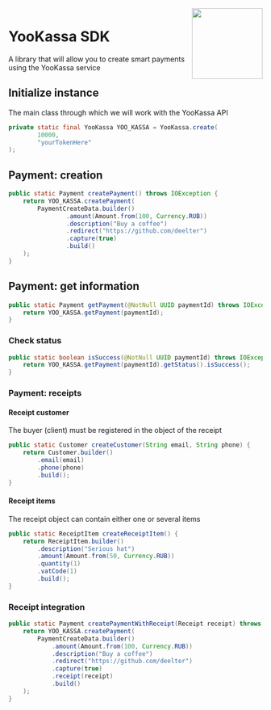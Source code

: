 <img align="right" src="https://sun6-23.userapi.com/s/v1/ig2/uGmISl3elBXZi_RPAtK7NX82UeCZGt1lsx2JixfjIqHfUMjLxFHFTkkGshLzVRFppxesDUT89gi7ucMjS1JShrgm.jpg?size=864x864&quality=95&crop=108,108,864,864&ava=1" height="140" width="140">

# YooKassa SDK
A library that will allow you to create smart payments using the YooKassa service

## Initialize instance
The main class through which we will work with the YooKassa API
```java
private static final YooKassa YOO_KASSA = YooKassa.create(
		10000,
		"yourTokenHere"
);
```
## Payment: creation
```java
public static Payment createPayment() throws IOException {
	return YOO_KASSA.createPayment(
		PaymentCreateData.builder()
				.amount(Amount.from(100, Currency.RUB))
				.description("Buy a coffee")
				.redirect("https://github.com/deelter")
				.capture(true)
				.build()
	);
}
```
## Payment: get information
```java
public static Payment getPayment(@NotNull UUID paymentId) throws IOException {
	return YOO_KASSA.getPayment(paymentId);
}
```
### Check status
```java
public static boolean isSuccess(@NotNull UUID paymentId) throws IOException {
	return YOO_KASSA.getPayment(paymentId).getStatus().isSuccess();
}
```

### Payment: receipts
#### Receipt customer
The buyer (client) must be registered in the object of the receipt
```java
public static Customer createCustomer(String email, String phone) {
	return Customer.builder()
		.email(email)
		.phone(phone)
		.build();
}
```
#### Receipt items 
The receipt object can contain either one or several items
```java
public static ReceiptItem createReceiptItem() {
	return ReceiptItem.builder()
		.description("Serious hat")
		.amount(Amount.from(50, Currency.RUB))
		.quantity(1)
		.vatCode(1)
		.build();
}
```
### Receipt integration
```java
public static Payment createPaymentWithReceipt(Receipt receipt) throws IOException {
	return YOO_KASSA.createPayment(
		PaymentCreateData.builder()
			.amount(Amount.from(100, Currency.RUB))
			.description("Buy a coffee")
			.redirect("https://github.com/deelter")
			.capture(true)
			.receipt(receipt)
			.build()
	);
}
```
